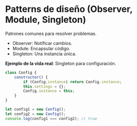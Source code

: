 # Patterns de diseño (Observer, Module, Singleton)

Patrones comunes para resolver problemas.

- Observer: Notificar cambios.
- Module: Encapsular código.
- Singleton: Una instancia única.

**Ejemplo de la vida real**: Singleton para configuración.

```javascript
class Config {
    constructor() {
        if (Config.instance) return Config.instance;
        this.settings = {};
        Config.instance = this;
    }
}

let config1 = new Config();
let config2 = new Config();
console.log(config1 === config2); // true
```